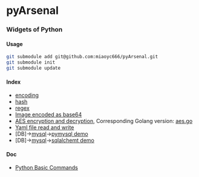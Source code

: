 # pyArsenal

### Widgets of Python

#### Usage
```bash
git submodule add git@github.com:miaoyc666/pyArsenal.git
git submodule init
git submodule update
```

#### Index
* [encoding](encoding)
* [hash](hash)
* [regex](regex)
* [Image encoded as base64](gen_base64_image.py)
* [AES encryption and decryption](aes/aes.py), Corresponding Golang version: [aes.go](https://github.com/miaoyc666/goArsenal/blob/master/aes/aes.go)
* [Yaml file read and write](yaml/__init__.py)
* [DB]->[mysql](mysql)->[pymysql demo](mysql/pymysql/demo.py)
* [DB]->[mysql](mysql)->[sqlalchemt demo](mysql/sqlalchemy/demo.py)


#### Doc
- [Python Basic Commands](https://github.com/miaoyc666/rd-manual/blob/main/Python/README.md)